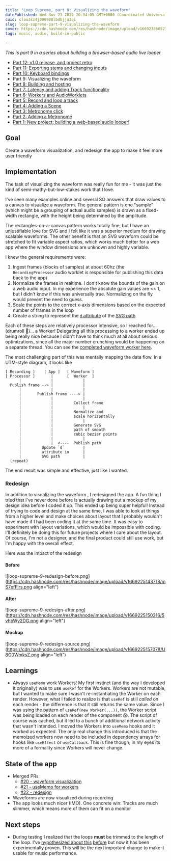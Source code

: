 ```yaml
---
title: "Loop Supreme, part 9: Visualizing the waveform"
datePublished: Wed Nov 23 2022 20:34:05 GMT+0000 (Coordinated Universal Time)
cuid: clau3sz4j000908lbdbjja3qi
slug: loop-supreme-part-9-visualizing-the-waveform
cover: https://cdn.hashnode.com/res/hashnode/image/upload/v1669235605219/QNWmnTgUF.png
tags: music, audio, build-in-public

---
```


_This is part 9 in a series about building a browser-based audio live looper_
* [Part 12: v1.0 release, and project retro](https://ericyd.hashnode.dev/loop-supreme-part-12-v10-release-and-project-retro)
* [Part 11: Exporting stems and changing inputs](https://ericyd.hashnode.dev/loop-supreme-part-11-exporting-stems-and-changing-inputs)
* [Part 10: Keyboard bindings](https://ericyd.hashnode.dev/loop-supreme-part-10-keyboard-bindings)
* Part 9: Visualizing the waveform
* [Part 8: Building and hosting](https://ericyd.hashnode.dev/loop-supreme-part-8-building-and-hosting)
* [Part 7: Latency and adding Track functionality](https://ericyd.hashnode.dev/loop-supreme-part-7-latency-and-adding-track-functionality)
* [Part 6: Workers and AudioWorklets](https://ericyd.hashnode.dev/loop-supreme-part-6-workers-and-audioworklets)
* [Part 5: Record and loop a track](https://ericyd.hashnode.dev/loop-supreme-part-5-record-and-loop-a-track)
* [Part 4: Adding a Scene](https://ericyd.hashnode.dev/loop-supreme-part-4-adding-a-scene)
* [Part 3: Metronome click](https://ericyd.hashnode.dev/loop-supreme-part-3-metronome-click)
* [Part 2: Adding a Metronome](https://ericyd.hashnode.dev/loop-supreme-part-2-adding-a-metronome)
* [Part 1: New project: building a web-based audio looper!](https://ericyd.hashnode.dev/new-project-building-a-web-based-audio-looper)

## Goal

Create a waveform visualization, and redesign the app to make it feel more user friendly

## Implementation

The task of visualizing the waveform was really fun for me - it was just the kind of semi-mathy-but-low-stakes work that I love. 

I've seen many examples online and several SO answers that draw values to a canvas to visualize a waveform. The general pattern is one "sample" (which might be a grouping of actual audio samples) is drawn as a fixed-width rectangle, with the height being determined by the amplitude.

The rectangles-on-a-canvas pattern works totally fine, but I have an unjustifiable love for SVG and I felt like it was a superior medium for drawing scalable waveforms. The other benefit is that an SVG waveform could be stretched to fit variable aspect ratios, which works much better for a web app where the window dimensions are unknown and highly variable.

I knew the general requirements were:

1. Ingest frames (blocks of samples) at about 60hz (the `RecordingProcessor` audio worklet is responsible for publishing this data back to the app)
2. Normalize the frames in realtime. I don't know the bounds of the gain on a web audio input. In my experience the absolute gain values are << 1, but I didn't know if this was universally true. Normalizing on the fly would prevent the need to guess.
3. Scale the points to the correct x-axis dimensions based on the expected number of frames in the loop
4. Create a string to represent the [`d` attribute](https://developer.mozilla.org/en-US/docs/Web/SVG/Attribute/d) of the [SVG path](https://developer.mozilla.org/en-US/docs/Web/SVG/Element/path)

Each of these steps are relatively processor intensive, so I reached for... (drumroll 🥁)... a Worker! Delegating all this processing to a worker ended up being really nice because I didn't have to think much at all about serious optimizations, since all the major number crunching would be happening on a separate thread. You can see the [completed waveform worker here](https://github.com/ericyd/loop-supreme/blob/f3c94d76bde928cfe0c75b7f2d942b3c09944f54/src/worklets/waveform.ts).

The most challenging part of this was mentally mapping the data flow. In a UTM-style diagram, it looks like

```shell
[ Recording ]    [ App ]   [ Waveform ]
[ Processor ]       |      [  Worker  ]
      |             |             |
  Publish frame --> |             |
      |             |             |
      |       Publish frame ----> |
      |             |             |
      |             |         Collect frame
      |             |             |
      |             |         Normalize and
      |             |         scale horizontally
      |             |             |
      |             |         Generate SVG
      |             |         path of smooth
      |             |         cubic bezier points
      |             |             |
      |             |  <----  Publish path
      |         Update `d`        |
      |         attribute in      |
      |         SVG path          |
  (repeat)
```

The end result was simple and effective, just like I wanted.

### Redesign 

In addition to visualizing the waveform , I redesigned the app. A fun thing I tried that I've never done before is actually drawing out a mockup of my design idea before I coded it up. This ended up being super helpful! Instead of trying to code and design at the same time, I was able to look at things from a higher level and make choices about layout that I probably wouldn't have made if I had been coding it at the same time. It was easy to experiment with layout variations, which would be impossible with coding. I'll definitely be doing this for future projects where I care about the layout. Of course, I'm not a designer, and the final product could still use work, but I'm happy with the overall effect.

Here was the impact of the redesign

#### Before

![loop-supreme-9-redesign-before.png](https://cdn.hashnode.com/res/hashnode/image/upload/v1669225143718/mS7xfFlrs.png align="left")

#### After

![loop-supreme-9-redesign-after.png](https://cdn.hashnode.com/res/hashnode/image/upload/v1669225150316/5vhbWy2DG.png align="left")

#### Mockup

![loop-supreme-9-redesign-source.png](https://cdn.hashnode.com/res/hashnode/image/upload/v1669225157078/U8G0WmksZ.png align="left")


## Learnings

- Always `useMemo` work Workers! My first instinct (and the way I developed it originally) was to use `useRef` for the Workers. Workers are not mutable, but I wanted to make sure I wasn't re-instantiating the Worker on each render. However, what I failed to realize is that `useRef` is still _called_ on each render - the difference is that it still returns the same value. Since I was using the pattern of `useRef(new Worker(...))`, the Worker script was being loaded on each render of the component 😱. The script of course was cached, but it led to a bunch of additional network activity that wasn't intended. I moved the Workers into `useMemo` hooks and it worked as expected. The only real change this introduced is that the memoized workers now need to be included in dependency arrays for hooks like `useEffect` or `useCallback`. This is fine though; in my eyes its more of a formality since Workers will never change.

## State of the app

- Merged PRs
    - [#20 - waveform visualization](https://github.com/ericyd/loop-supreme/pull/20)
    - [#21 - useMemo for workers](https://github.com/ericyd/loop-supreme/pull/21)
    - [#22 - redesign](https://github.com/ericyd/loop-supreme/pull/22)
- Waveforms are now visualized during recording
- The app looks much nicer (IMO). One concrete win: Tracks are much slimmer, which means more of them can fit on a monitor

## Next steps

- During testing I realized that the loops **must** be trimmed to the length of the loop. I've [hypothesized about this](https://github.com/ericyd/loop-supreme/blob/f3c94d76bde928cfe0c75b7f2d942b3c09944f54/src/Track/index.tsx#L139-L142) [before](https://github.com/ericyd/loop-supreme/blob/f3c94d76bde928cfe0c75b7f2d942b3c09944f54/src/Track/index.tsx#L161) but now it has been experimentally proven. This will be the next important change to make it usable for music performance.
